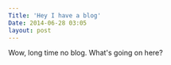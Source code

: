 ```yaml
---
Title: 'Hey I have a blog'
Date: 2014-06-28 03:05
layout: post
---
```


Wow, long time no blog. What's going on here?